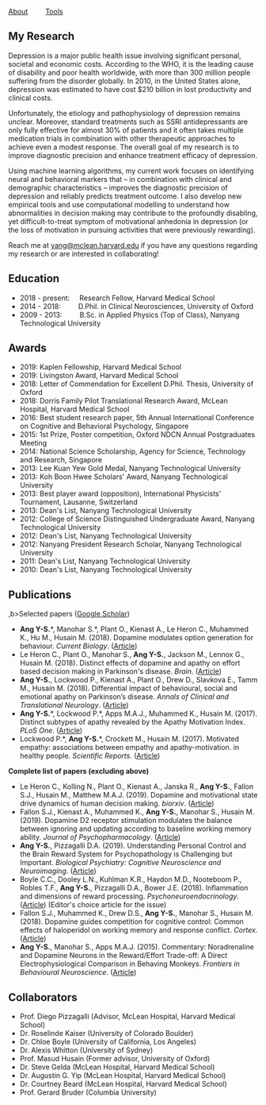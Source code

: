 [About](/index.md) &nbsp;&nbsp;&nbsp;&nbsp;&nbsp;&nbsp;&nbsp; [Tools](/tools.md)

## My Research
Depression is a major public health issue involving significant personal, societal and economic costs. According to the WHO, it is the leading cause of disability and poor health worldwide, with more than 300 million people suffering from the disorder globally. In 2010, in the United States alone, depression was estimated to have cost $210 billion in lost productivity and clinical costs. 

Unfortunately, the etiology and pathophysiology of depression remains unclear. Moreover, standard treatments such as SSRI antidepressants are only fully effective for almost 30% of patients and it often takes multiple medication trials in combination with other therapeutic approaches to achieve even a modest response. The overall goal of my research is to improve diagnostic precision and enhance treatment efficacy of depression.

Using machine learning algorithms, my current work focuses on identifying neural and behavioral markers that – in combination with clinical and demographic characteristics – improves the diagnostic precision of depression and reliably predicts treatment outcome. I also develop new empirical tools and use computational modelling to understand how abnormalities in decision making may contribute to the profoundly disabling, yet difficult-to-treat symptom of motivational anhedonia in depression (or the loss of motivation in pursuing activities that were previously rewarding).

Reach me at yang@mclean.harvard.edu if you have any questions regarding my research or are interested in collaborating!

## Education
* 2018 -  present: &nbsp;&nbsp;&nbsp;                    Research Fellow, Harvard Medical School 
* 2014 - 2018: &nbsp;&nbsp;&nbsp;&nbsp;&nbsp;&nbsp;&nbsp; D.Phil. in Clinical Neurosciences, University of Oxford 
* 2009 - 2013: &nbsp;&nbsp;&nbsp;&nbsp;&nbsp;&nbsp;&nbsp; B.Sc. in Applied Physics (Top of Class), Nanyang Technological                                                                             University

## Awards
* 2019: Kaplen Fellowship, Harvard Medical School 
* 2019: Livingston Award, Harvard Medical School
* 2018: Letter of Commendation for Excellent D.Phil. Thesis, University of Oxford
* 2018: Dorris Family Pilot Translational Research Award, McLean Hospital, Harvard Medical School
* 2016: Best student research paper, 5th Annual International Conference on Cognitive and Behavioral Psychology, Singapore
* 2015: 1st Prize, Poster competition, Oxford NDCN Annual Postgraduates Meeting
* 2014: National Science Scholarship, Agency for Science, Technology and Research, Singapore
* 2013: Lee Kuan Yew Gold Medal, Nanyang Technological University
* 2013: Koh Boon Hwee Scholars' Award, Nanyang Technological University
* 2013: Best player award (opposition), International Physicists' Tournament, Lausanne, Switzerland
* 2013: Dean's List, Nanyang Technological University
* 2012: College of Science Distinguished Undergraduate Award, Nanyang Technological University
* 2012: Dean's List, Nanyang Technological University
* 2012: Nanyang President Research Scholar, Nanyang Technological University
* 2011: Dean's List, Nanyang Technological University
* 2010: Dean's List, Nanyang Technological University

## Publications
,b>Selected papers</b> ([Google Scholar](https://scholar.google.co.uk/citations?user=jP_vtYMAAAAJ&hl=en))
* <b>Ang Y-S.</b>\*, Manohar S.\*, Plant O., Kienast A., Le Heron C., Muhammed K., Hu M., Husain M. (2018). Dopamine modulates option generation for behaviour. <i>Current Biology</i>. ([Article](https://www.cell.com/current-biology/fulltext/S0960-9822(18)30427-5))
* Le Heron C., Plant O., Manohar S., <b>Ang Y-S.</b>, Jackson M., Lennox G., Husain M. (2018). Distinct effects of dopamine and apathy on effort based decision making in Parkinson's disease. <i>Brain</i>. ([Article](https://academic.oup.com/brain/article/141/5/1455/4974326))
* <b>Ang Y-S.</b>, Lockwood P., Kienast A., Plant O., Drew D., Slavkova E., Tamm M., Husain M. (2018). Differential impact of behavioural, social and emotional apathy on Parkinson’s disease. <i>Annals of Clinical and Translational Neurology</i>. ([Article](https://onlinelibrary.wiley.com/doi/epdf/10.1002/acn3.626))
* <b>Ang Y-S.</b>\*, Lockwood P.\*, Apps M.A.J., Muhammed K., Husain M. (2017). Distinct subtypes of apathy revealed by the Apathy Motivation Index. <i>PLoS One</i>. ([Article](https://journals.plos.org/plosone/article?id=10.1371/journal.pone.0169938))
* Lockwood P.\*, <b>Ang Y-S.</b>\*, Crockett M., Husain M. (2017). Motivated empathy: associations between empathy and apathy-motivation. in healthy people. <i>Scientific Reports</i>. ([Article](https://www.nature.com/articles/s41598-017-17415-w))

<b>Complete list of papers (excluding above)</b>
* Le Heron C., Kolling N., Plant O., Kienast A., Janska R., <b>Ang Y-S.</b>, Fallon S.J., Husain M., Matthew M.A.J. (2019). Dopamine and motivational state drive dynamics of human decision making. <i>biorxiv</i>. ([Article](https://www.biorxiv.org/content/10.1101/709857v1)) 
* Fallon S.J., Kienast A., Muhammed K., <b>Ang Y-S.</b>, Manohar S., Husain M. (2019). Dopamine D2 receptor stimulation modulates the balance between ignoring and updating according to baseline working memory ability. <i>Journal of Psychopharmacology</i>. ([Article](https://journals.sagepub.com/doi/full/10.1177/0269881119872190?url_ver=Z39.88-2003&rfr_id=ori:rid:crossref.org&rfr_dat=cr_pub%3dpubmed)) 
* <b>Ang Y-S.</b>, Pizzagalli D.A. (2019). Understanding Personal Control and the Brain Reward System for Psychopathology is Challenging but Important. <i>Biological Psychiatry: Cognitive Neuroscience and Neuroimaging</i>. ([Article](https://www.biologicalpsychiatrycnni.org/article/S2451-9022(18)30326-4/fulltext))
* Boyle C.C., Dooley L.N., Kuhlman K.R., Haydon M.D., Nooteboom P., Robles T.F., <b>Ang Y-S.</b>, Pizzagalli D.A., Bower J.E. (2018). Inflammation and dimensions of reward processing. <i>Psychoneuroendocrinology</i>. ([Article](https://www.sciencedirect.com/science/article/pii/S030645301830492X)) (Editor's choice article for the issue) 
* Fallon S.J., Muhammed K., Drew D.S., <b>Ang Y-S.</b>, Manohar S., Husain M. (2018). Dopamine guides competition for cognitive control: Common effects of haloperidol on working memory and response conflict. <i>Cortex</i>. ([Article](https://www.sciencedirect.com/science/article/pii/S0010945218304155))
* <b>Ang Y-S.</b>, Manohar S., Apps M.A.J. (2015). Commentary: Noradrenaline and Dopamine Neurons in the Reward/Effort Trade-off: A Direct Electrophysiological Comparison in Behaving Monkeys. <i>Frontiers in Behavioural Neuroscience</i>. ([Article](https://www.frontiersin.org/articles/10.3389/fnbeh.2015.00310/full))

## Collaborators
* Prof. Diego Pizzagalli (Advisor, McLean Hospital, Harvard Medical School)
* Dr. Roselinde Kaiser (University of Colorado Boulder)
* Dr. Chloe Boyle (University of California, Los Angeles)
* Dr. Alexis Whitton (University of Sydney)
* Prof. Masud Husain (Former advisor, University of Oxford)
* Dr. Steve Gelda (McLean Hospital, Harvard Medical School)
* Dr. Augustin G. Yip (McLean Hospital, Harvard Medical School)
* Dr. Courtney Beard (McLean Hospital, Harvard Medical School)
* Prof. Gerard Bruder (Columbia University)
